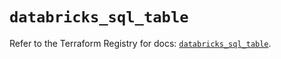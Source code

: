# `databricks_sql_table`

Refer to the Terraform Registry for docs: [`databricks_sql_table`](https://registry.terraform.io/providers/databricks/databricks/1.56.0/docs/resources/sql_table).
